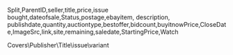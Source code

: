 Split,ParentID,seller,title,price,issue bought,dateofsale,Status,postage,ebayitem, description, publishdate,quantity,auctiontype,bestoffer,bidcount,buyitnowPrice,CloseDate,ImageSrc,link,site,remaining,saledate,StartingPrice,Watch

Covers\Publisher\Title\issue\variant
